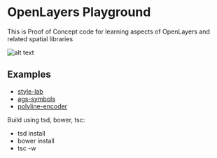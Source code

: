 # OpenLayers Playground

This is Proof of Concept code for learning
aspects of OpenLayers and related spatial libraries

![alt text](https://rawgit.com/ca0v/ol3-lab/master/ux/style-lab.png "ux/style-lab")

## Examples

* [style-lab](https://rawgit.com/ca0v/ol3-lab/master/rawgit.html?run=ux/style-lab)
* [ags-symbols](https://rawgit.com/ca0v/ol3-lab/master/rawgit.html?run=ux/ags-symbols)
* [polyline-encoder](https://rawgit.com/ca0v/ol3-lab/master/rawgit.html?run=ux/polyline-encoder)

Build using tsd, bower, tsc:

* tsd install
* bower install
* tsc -w
